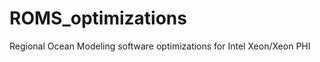 ROMS_optimizations
==================

Regional Ocean Modeling software optimizations for Intel Xeon/Xeon PHI
